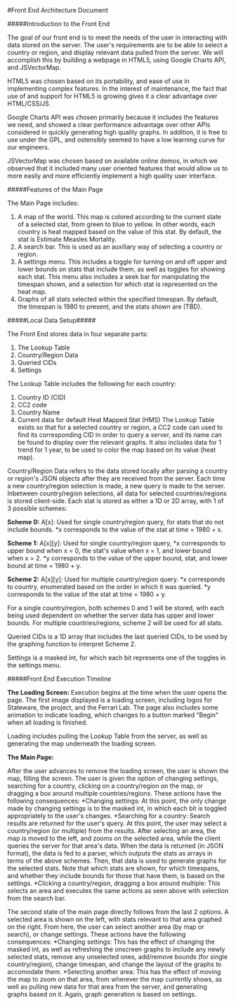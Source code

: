 #Front End Architecture Document

#####Introduction to the Front End

The goal of our front end is to meet the needs of the user in interacting with data stored on the server. The user's requirements are to be able to select a country or region, and display relevant data pulled from the server. We will accomplish this by building a webpage in HTML5, using Google Charts API, and JSVectorMap.

HTML5 was chosen based on its portability, and ease of use in implementing complex features. In the interest of maintenance, the fact that use of and support for HTML5 is growing gives it a clear advantage over HTML/CSS/JS.

Google Charts API was chosen primarily because it includes the features we need, and showed a clear performance advantage over other APIs considered in quickly generating high quality graphs. In addition, it is free to use under the GPL, and ostensibly seemed to have a low learning curve for our engineers.

JSVectorMap was chosen based on available online demos, in which we observed that it included many user oriented features that would allow us to more easily and more efficiently implement a high quality user interface.

#####Features of the Main Page

The Main Page includes:
1. A map of the world. This map is colored according to the current state of a selected stat, from green to blue to yellow. In other words, each country is heat mapped based on the value of this stat. By default, the stat is Estimate Measles Mortality.
2. A search bar. This is used as an auxiliary way of selecting a country or region.
2. A settings menu. This includes a toggle for turning on and off upper and lower bounds on stats that include them, as well as toggles for showing each stat. This menu also includes a seek bar for manipulating the timespan shown, and a selection for which stat is represented on the heat map.
3. Graphs of all stats selected within the specified timespan. By default, the timespan is 1980 to present, and the stats shown are (TBD).

#####Local Data Setup#####

The Front End stores data in four separate parts:
1. The Lookup Table
2. Country/Region Data
3. Queried CIDs
4. Settings

The Lookup Table includes the following for each country: 
1. Country ID (CID)
2. CC2 code 
3. Country Name
4. Current data for default Heat Mapped Stat (HMS)
The Lookup Table exists so that for a selected country or region, a CC2 code can used to find its corresponding CID in order to query a server, and its name can be found to display over the relevant graphs. It also includes data for 1 trend for 1 year, to be used to color the map based on its value (heat map).

Country/Region Data refers to the data stored locally after parsing a country or region's JSON objects after they are received from the server. Each time a new country/region selection is made, a new query is made to the server. Inbetween country/region selections, all data for selected countries/regions is stored client-side. Each stat is stored as either a 1D or 2D array, with 1 of 3 possible schemes:

**Scheme 0:** A[x]: Used for single country/region query, for stats that do not include bounds.
*x corresponds to the value of the stat at time = 1980 + x.

**Scheme 1:** A[x][y]: Used for single country/region query, 
*x corresponds to upper bound when x = 0, the stat's value when x = 1, and lower bound when x = 2.
*y corresponds to the value of the upper bound, stat, and lower bound at time = 1980 + y.

**Scheme 2:** A[x][y]: Used for multiple country/region query.
*x corresponds to country, enumerated based on the order in which it was queried. 
*y corresponds to the value of the stat at time = 1980 + y.

For a single country/region, both schemes 0 and 1 will be stored, with each being used dependent on whether the server data has upper and lower bounds.
For multiple countries/regions, scheme 2 will be used for all stats.

Queried CIDs is a 1D array that includes the last queried CIDs, to be used by the graphing function to interpret Scheme 2.

Settings is a masked int, for which each bit represents one of the toggles in the settings menu.

#####Front End Execution Timeline

**The Loading Screen:** Execution begins at the time when the user opens the page. The first image displayed is a loading screen, including logos for Stateware, the project, and the Ferrari Lab. The page also includes some animation to indicate loading, which changes to a button marked "Begin" when all loading is finished.

Loading includes pulling the Lookup Table from the server, as well as generating the map underneath the loading screen.

**The Main Page:**

After the user advances to remove the loading screen, the user is shown the map, filling the screen. The user is given the option of changing settings, searching for a country, clicking on a country/region on the map, or dragging a box around multiple countries/regions. These actions have the following consequences:
*Changing settings: At this point, the only change made by changing settings is to the masked int, in which each bit is toggled appropriately to the user's changes.
*Searching for a country: Search results are returned for the user's query. At this point, the user may select a country/region (or multiple) from the results. After selecting an area, the map is moved to the left, and zooms on the selected area, while the client queries the server for that area's data. When the data is returned (in JSON format), the data is fed to a parser, which outputs the stats as arrays in terms of the above schemes. Then, that data is used to generate graphs for the selected stats. Note that which stats are shown, for which timespans, and whether they include bounds for those that have them, is based on the settings.
*Clicking a country/region, dragging a box around multiple: This selects an area and executes the same actions as seen above with selection from the search bar.

The second state of the main page directly follows from the last 2 options. A selected area is shown on the left, with stats relevant to that area graphed on the right. From here, the user can select another area (by map or search), or change settings. These actions have the following consequences:
*Changing settings: This has the effect of changing the masked int, as well as refreshing the onscreen graphs to include any newly selected stats, remove any unselected ones, add/remove bounds (for single country/region), change timespan, and change the layout of the graphs to accomodate them.
*Selecting another area: This has the effect of moving the map to zoom on that area, from wherever the map currently shows, as well as pulling new data for that area from the server, and generating graphs based on it. Again, graph generation is based on settings.